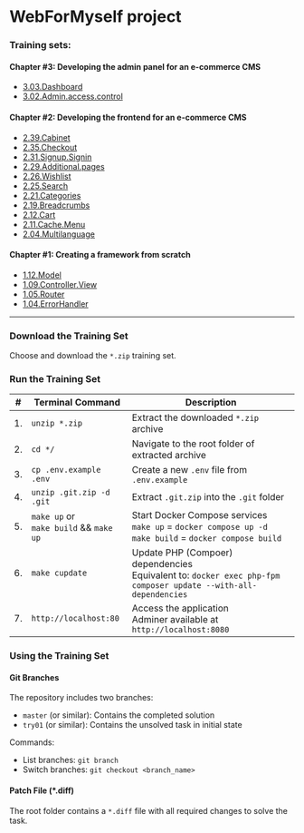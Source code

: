 # WebForMyself project

### Training sets:

#### Chapter #3: Developing the admin panel for an e-commerce CMS

* [3.03.Dashboard](../../archive/refs/heads/3.03.Dashboard.zip)
* [3.02.Admin.access.control](../../archive/refs/heads/3.02.Admin.access.control.zip)

#### Chapter #2: Developing the frontend for an e-commerce CMS

* [2.39.Cabinet](../../archive/refs/heads/2.39.Cabinet.zip)
* [2.35.Checkout](../../archive/refs/heads/2.35.Checkout.zip)
* [2.31.Signup.Signin](../../archive/refs/heads/2.31.Signup.Signin.zip)
* [2.29.Additional.pages](../../archive/refs/heads/2.29.Additional.pages.zip)
* [2.26.Wishlist](../../archive/refs/heads/2.26.Wishlist.zip)
* [2.25.Search](../../archive/refs/heads/2.25.Search.zip)
* [2.21.Categories](../../archive/refs/heads/2.21.Categories.zip)
* [2.19.Breadcrumbs](../../archive/refs/heads/2.19.Breadcrumbs.zip)
* [2.12.Cart](../../archive/refs/heads/2.12.Cart.zip)
* [2.11.Cache.Menu](../../archive/refs/heads/2.11.Cache.Menu.zip)
* [2.04.Multilanguage](../../archive/refs/heads/2.04.Multilanguage.zip)

#### Chapter #1: Creating a framework from scratch

* [1.12.Model](../../archive/refs/heads/1.12.Model.zip)
* [1.09.Controller.View](../../archive/refs/heads/1.09.Controller.View.zip)
* [1.05.Router](../../archive/refs/heads/1.05.Router.zip)
* [1.04.ErrorHandler](../../archive/refs/heads/1.04.ErrorHandler.zip)

***
### Download the Training Set
Choose and download the `*.zip` training set.

### Run the Training Set

|#| Terminal Command | Description |
| - | - | - |
|1. | `unzip *.zip` | Extract the downloaded `*.zip` archive |
|2. | `cd */` | Navigate to the root folder of extracted archive |
|3. | `cp .env.example .env` | Create a new `.env` file from `.env.example` |
|4. | `unzip .git.zip -d .git` | Extract `.git.zip` into the `.git` folder |
|5. | `make up` or <br> `make build` && `make up` | Start Docker Compose services <br>`make up` = `docker compose up -d`<br>`make build` = `docker compose build` |
|6. | `make cupdate` | Update PHP (Compoer) dependencies<br>Equivalent to: `docker exec php-fpm composer update --with-all-dependencies` |
|7. | `http://localhost:80` | Access the application<br>Adminer available at `http://localhost:8080` |

### Using the Training Set

#### Git Branches
The repository includes two branches:
* `master` (or similar): Contains the completed solution
* `try01` (or similar): Contains the unsolved task in initial state

Commands:
- List branches: `git branch`
- Switch branches: `git checkout <branch_name>`

#### Patch File (*.diff)
The root folder contains a `*.diff` file with all required changes to solve the task.

